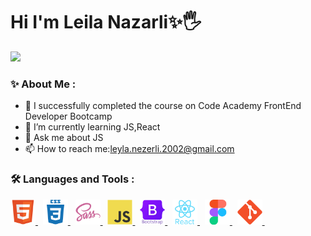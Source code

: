 # Hi I'm Leila Nazarli✨🖐️
<img src="https://github.com/leilanazarli/leilanazarli/assets/116263067/23d40eca-33e2-438c-a2d0-a9731d0abf59">

### ✨ About Me :
- 🔭 I successfully completed the course on Code Academy FrontEnd Developer Bootcamp
- 🌱 I’m currently learning JS,React
- 💬 Ask me about JS
- 📫 How to reach me:[leyla.nezerli.2002@gmail.com](leyla.nezerli.2002@gmail.com)

### :hammer_and_wrench: Languages and Tools :
<div>
  <a href="https://www.w3schools.com/html/">
   <img src="https://github.com/devicons/devicon/blob/master/icons/html5/html5-original.svg" title="HTML5" alt="HTML" width="40" height="40"/>
  </a>&nbsp;
  <a href="https://www.w3schools.com/css/">
    <img src="https://github.com/devicons/devicon/blob/master/icons/css3/css3-plain-wordmark.svg"  title="CSS3" alt="CSS" width="40" height="40"/>
  </a>&nbsp;
  <a href="https://sass-lang.com/guide/">
    <img src="https://github.com/devicons/devicon/blob/master/icons/sass/sass-original.svg"  title="SASS" alt="SASS" width="40" height="40"/>
  </a>&nbsp;
  <a href="https://developer.mozilla.org/en-US/docs/Web/JavaScript">
    <img src="https://github.com/devicons/devicon/blob/master/icons/javascript/javascript-original.svg" title="JavaScript" alt="JavaScript" width="40" height="40"/>
  </a>&nbsp;
  <a href="https://getbootstrap.com/">
    <img src="https://github.com/devicons/devicon/blob/master/icons/bootstrap/bootstrap-original-wordmark.svg" title="Bootstrap" alt="Bootstrap" width="40" height="40"/>
  </a>&nbsp;
  <a href="https://react.dev/">
    <img src="https://github.com/devicons/devicon/blob/master/icons/react/react-original-wordmark.svg" title="React" alt="React" width="40" height="40"/>
  </a>&nbsp;
  <a href="https://www.figma.com/">
    <img src="https://github.com/devicons/devicon/blob/master/icons/figma/figma-original.svg" title="Figma" alt="Figma" width="40" height="40"/>
  </a>&nbsp;
  <a href="https://git-scm.com/">
    <img src="https://github.com/devicons/devicon/blob/master/icons/git/git-original.svg" title="Git" alt="Git" width="40" height="40"/>
  </a>&nbsp;
</div>
